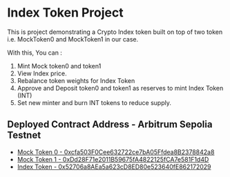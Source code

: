 # Index Token Project

This is project demonstrating a Crypto Index token built on top of two token i.e. MockToken0 and MockToken1 in our case.

With this, You can :

1. Mint Mock token0 and token1
2. View Index price.
3. Rebalance token weights for Index Token
4. Approve and Deposit token0 and token1 as reserves to mint Index Token (INT)
5. Set new minter and burn INT tokens to reduce supply.

## Deployed Contract Address - Arbitrum Sepolia Testnet

- [Mock Token 0 - 0xcfa503F0Cee632722ce7bA05Ffdea8B2378842a8](https://sepolia.arbiscan.io/address/0xcfa503F0Cee632722ce7bA05Ffdea8B2378842a8#code)
- [Mock Token 1 - 0xDd28F71e2011B59675fA4822125fCA7e581F1d4D](https://sepolia.arbiscan.io/address/0xDd28F71e2011B59675fA4822125fCA7e581F1d4D#code)
- [Index Token - 0x52706a8AEa5a623cD8ED80e523640fE862172029](https://sepolia.arbiscan.io/address/0x52706a8AEa5a623cD8ED80e523640fE862172029#code)
